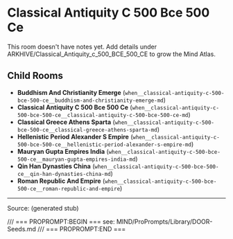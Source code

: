 # Classical Antiquity C 500 Bce 500 Ce

This room doesn't have notes yet. Add details under ARKHIVE/Classical_Antiquity_c_500_BCE_500_CE to grow the Mind Atlas.

## Child Rooms
- **Buddhism And Christianity Emerge** (`when__classical-antiquity-c-500-bce-500-ce__buddhism-and-christianity-emerge-md`)
- **Classical Antiquity C 500 Bce 500 Ce** (`when__classical-antiquity-c-500-bce-500-ce__classical-antiquity-c-500-bce-500-ce-md`)
- **Classical Greece Athens Sparta** (`when__classical-antiquity-c-500-bce-500-ce__classical-greece-athens-sparta-md`)
- **Hellenistic Period Alexander S Empire** (`when__classical-antiquity-c-500-bce-500-ce__hellenistic-period-alexander-s-empire-md`)
- **Mauryan Gupta Empires India** (`when__classical-antiquity-c-500-bce-500-ce__mauryan-gupta-empires-india-md`)
- **Qin Han Dynasties China** (`when__classical-antiquity-c-500-bce-500-ce__qin-han-dynasties-china-md`)
- **Roman Republic And Empire** (`when__classical-antiquity-c-500-bce-500-ce__roman-republic-and-empire`)

---
Source: (generated stub)

/// === PROPROMPT:BEGIN ===
see: MIND/ProPrompts/Library/DOOR-Seeds.md
/// === PROPROMPT:END ===
